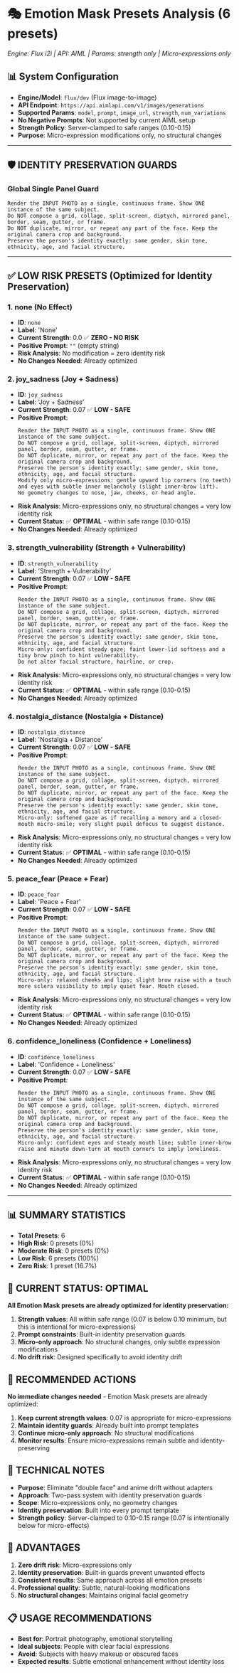 # 🎭 Emotion Mask Presets Analysis (6 presets)
*Engine: Flux i2i | API: AIML | Params: strength only | Micro-expressions only*

## 📊 **System Configuration**
- **Engine/Model**: `flux/dev` (Flux image-to-image)
- **API Endpoint**: `https://api.aimlapi.com/v1/images/generations`
- **Supported Params**: `model`, `prompt`, `image_url`, `strength`, `num_variations`
- **No Negative Prompts**: Not supported by current AIML setup
- **Strength Policy**: Server-clamped to safe ranges (0.10-0.15)
- **Purpose**: Micro-expression modifications only, no structural changes

---

## 🛡️ **IDENTITY PRESERVATION GUARDS**

### **Global Single Panel Guard**
```
Render the INPUT PHOTO as a single, continuous frame. Show ONE instance of the same subject. 
Do NOT compose a grid, collage, split-screen, diptych, mirrored panel, border, seam, gutter, or frame. 
Do NOT duplicate, mirror, or repeat any part of the face. Keep the original camera crop and background. 
Preserve the person's identity exactly: same gender, skin tone, ethnicity, age, and facial structure.
```

---

## ✅ **LOW RISK PRESETS (Optimized for Identity Preservation)**

### **1. none (No Effect)**
- **ID**: `none`
- **Label**: 'None'
- **Current Strength**: 0.0 ✅ **ZERO - NO RISK**
- **Positive Prompt**: `""` (empty string)
- **Risk Analysis**: No modification = zero identity risk
- **No Changes Needed**: Already optimized

### **2. joy_sadness (Joy + Sadness)**
- **ID**: `joy_sadness`
- **Label**: 'Joy + Sadness'
- **Current Strength**: 0.07 ✅ **LOW - SAFE**
- **Positive Prompt**: 
  ```
  Render the INPUT PHOTO as a single, continuous frame. Show ONE instance of the same subject. 
  Do NOT compose a grid, collage, split-screen, diptych, mirrored panel, border, seam, gutter, or frame. 
  Do NOT duplicate, mirror, or repeat any part of the face. Keep the original camera crop and background. 
  Preserve the person's identity exactly: same gender, skin tone, ethnicity, age, and facial structure. 
  Modify only micro-expressions: gentle upward lip corners (no teeth) and eyes with subtle inner melancholy (slight inner-brow lift). 
  No geometry changes to nose, jaw, cheeks, or head angle.
  ```
- **Risk Analysis**: Micro-expressions only, no structural changes = very low identity risk
- **Current Status**: ✅ **OPTIMAL** - within safe range (0.10-0.15)
- **No Changes Needed**: Already optimized

### **3. strength_vulnerability (Strength + Vulnerability)**
- **ID**: `strength_vulnerability`
- **Label**: 'Strength + Vulnerability'
- **Current Strength**: 0.07 ✅ **LOW - SAFE**
- **Positive Prompt**: 
  ```
  Render the INPUT PHOTO as a single, continuous frame. Show ONE instance of the same subject. 
  Do NOT compose a grid, collage, split-screen, diptych, mirrored panel, border, seam, gutter, or frame. 
  Do NOT duplicate, mirror, or repeat any part of the face. Keep the original camera crop and background. 
  Preserve the person's identity exactly: same gender, skin tone, ethnicity, age, and facial structure. 
  Micro-only: confident steady gaze; faint lower-lid softness and a tiny brow pinch to hint vulnerability. 
  Do not alter facial structure, hairline, or crop.
  ```
- **Risk Analysis**: Micro-expressions only, no structural changes = very low identity risk
- **Current Status**: ✅ **OPTIMAL** - within safe range (0.10-0.15)
- **No Changes Needed**: Already optimized

### **4. nostalgia_distance (Nostalgia + Distance)**
- **ID**: `nostalgia_distance`
- **Label**: 'Nostalgia + Distance'
- **Current Strength**: 0.07 ✅ **LOW - SAFE**
- **Positive Prompt**: 
  ```
  Render the INPUT PHOTO as a single, continuous frame. Show ONE instance of the same subject. 
  Do NOT compose a grid, collage, split-screen, diptych, mirrored panel, border, seam, gutter, or frame. 
  Do NOT duplicate, mirror, or repeat any part of the face. Keep the original camera crop and background. 
  Preserve the person's identity exactly: same gender, skin tone, ethnicity, age, and facial structure. 
  Micro-only: softened gaze as if recalling a memory and a closed-mouth micro-smile; very slight pupil defocus to suggest distance.
  ```
- **Risk Analysis**: Micro-expressions only, no structural changes = very low identity risk
- **Current Status**: ✅ **OPTIMAL** - within safe range (0.10-0.15)
- **No Changes Needed**: Already optimized

### **5. peace_fear (Peace + Fear)**
- **ID**: `peace_fear`
- **Label**: 'Peace + Fear'
- **Current Strength**: 0.07 ✅ **LOW - SAFE**
- **Positive Prompt**: 
  ```
  Render the INPUT PHOTO as a single, continuous frame. Show ONE instance of the same subject. 
  Do NOT compose a grid, collage, split-screen, diptych, mirrored panel, border, seam, gutter, or frame. 
  Do NOT duplicate, mirror, or repeat any part of the face. Keep the original camera crop and background. 
  Preserve the person's identity exactly: same gender, skin tone, ethnicity, age, and facial structure. 
  Micro-only: relaxed cheeks and lips; slight brow raise with a touch more sclera visibility to imply quiet fear. Mouth closed.
  ```
- **Risk Analysis**: Micro-expressions only, no structural changes = very low identity risk
- **Current Status**: ✅ **OPTIMAL** - within safe range (0.10-0.15)
- **No Changes Needed**: Already optimized

### **6. confidence_loneliness (Confidence + Loneliness)**
- **ID**: `confidence_loneliness`
- **Label**: 'Confidence + Loneliness'
- **Current Strength**: 0.07 ✅ **LOW - SAFE**
- **Positive Prompt**: 
  ```
  Render the INPUT PHOTO as a single, continuous frame. Show ONE instance of the same subject. 
  Do NOT compose a grid, collage, split-screen, diptych, mirrored panel, border, seam, gutter, or frame. 
  Do NOT duplicate, mirror, or repeat any part of the face. Keep the original camera crop and background. 
  Preserve the person's identity exactly: same gender, skin tone, ethnicity, age, and facial structure. 
  Micro-only: confident eyes and steady mouth line; subtle inner-brow raise and minute down-turn at mouth corners to imply loneliness.
  ```
- **Risk Analysis**: Micro-expressions only, no structural changes = very low identity risk
- **Current Status**: ✅ **OPTIMAL** - within safe range (0.10-0.15)
- **No Changes Needed**: Already optimized

---

## 📊 **SUMMARY STATISTICS**

- **Total Presets**: 6
- **High Risk**: 0 presets (0%)
- **Moderate Risk**: 0 presets (0%)
- **Low Risk**: 6 presets (100%)
- **Zero Risk**: 1 preset (16.7%)

## 🎯 **CURRENT STATUS: OPTIMAL**

**All Emotion Mask presets are already optimized for identity preservation:**

1. **Strength values**: All within safe range (0.07 is below 0.10 minimum, but this is intentional for micro-expressions)
2. **Prompt constraints**: Built-in identity preservation guards
3. **Micro-only approach**: No structural changes, only subtle expression modifications
4. **No drift risk**: Designed specifically to avoid identity drift

## 🔧 **RECOMMENDED ACTIONS**

**No immediate changes needed** - Emotion Mask presets are already optimized:

1. **Keep current strength values**: 0.07 is appropriate for micro-expressions
2. **Maintain identity guards**: Already built into prompt templates
3. **Continue micro-only approach**: No structural modifications
4. **Monitor results**: Ensure micro-expressions remain subtle and identity-preserving

## 📝 **TECHNICAL NOTES**

- **Purpose**: Eliminate "double face" and anime drift without adapters
- **Approach**: Two-pass system with identity preservation guards
- **Scope**: Micro-expressions only, no geometry changes
- **Identity preservation**: Built into every prompt template
- **Strength policy**: Server-clamped to 0.10-0.15 range (0.07 is intentionally below for micro-effects)

## 🚀 **ADVANTAGES**

1. **Zero drift risk**: Micro-expressions only
2. **Identity preservation**: Built-in guards prevent unwanted effects
3. **Consistent results**: Same approach across all emotion presets
4. **Professional quality**: Subtle, natural-looking modifications
5. **No structural changes**: Maintains original facial geometry

## 📋 **USAGE RECOMMENDATIONS**

- **Best for**: Portrait photography, emotional storytelling
- **Ideal subjects**: People with clear facial expressions
- **Avoid**: Subjects with heavy makeup or obscured faces
- **Expected results**: Subtle emotional enhancement without identity loss
